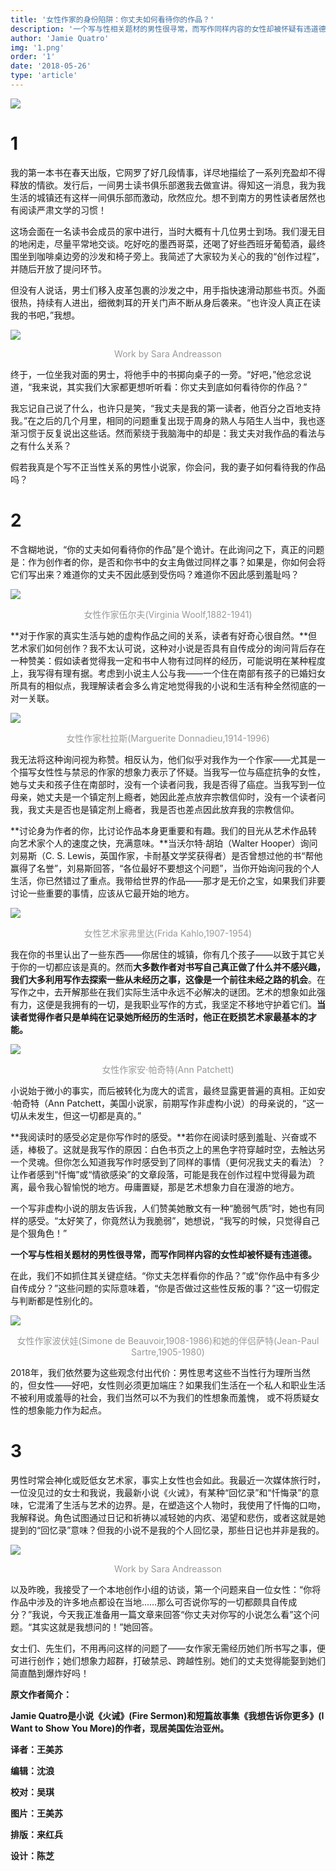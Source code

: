 ```yaml
---
title: '女性作家的身份陷阱：你丈夫如何看待你的作品？'
description: '一个写与性相关题材的男性很寻常，而写作同样内容的女性却被怀疑有违道德。'
author: 'Jamie Quatro'
img: '1.png'
order: '1'
date: '2018-05-26'
type: 'article'
---
```


![](1.png)
# 1

我的第一本书在春天出版，它网罗了好几段情事，详尽地描绘了一系列充盈却不得释放的情欲。发行后，一间男士读书俱乐部邀我去做宣讲。得知这一消息，我为我生活的城镇还有这样一间俱乐部而激动，欣然应允。想不到南方的男性读者居然也有阅读严肃文学的习惯！

这场会面在一名读书会成员的家中进行，当时大概有十几位男士到场。我们漫无目的地闲走，尽量平常地交谈。吃好吃的墨西哥菜，还喝了好些西班牙葡萄酒，最终围坐到咖啡桌边旁的沙发和椅子旁上。我简述了大家较为关心的我的“创作过程”，并随后开放了提问环节。

但没有人说话，男士们移入皮革包裹的沙发之中，用手指快速滑动那些书页。外面很热，持续有人进出，细微刺耳的开关门声不断从身后袭来。“也许没人真正在读我的书吧，”我想。

![](2.png)
<center><font color=#999>Work by Sara Andreasson</font></center>

终于，一位坐我对面的男士，将他手中的书掷向桌子的一旁。“好吧，”他忿忿说道，“我来说，其实我们大家都更想听听看：你丈夫到底如何看待你的作品？”

我忘记自己说了什么，也许只是笑，“我丈夫是我的第一读者，他百分之百地支持我。”在之后的几个月里，相同的问题重复出现于周身的熟人与陌生人当中，我也逐渐习惯于反复说出这些话。然而萦绕于我脑海中的却是：我丈夫对我作品的看法与之有什么关系？

假若我真是个写不正当性关系的男性小说家，你会问，我的妻子如何看待我的作品吗？

# 2

不含糊地说，“你的丈夫如何看待你的作品”是个诡计。在此询问之下，真正的问题是：作为创作者的你，是否和你书中的女主角做过同样之事？如果是，你如何会将它们写出来？难道你的丈夫不因此感到受伤吗？难道你不因此感到羞耻吗？

![](3.png)
<center><font color=#999>女性作家伍尔夫(Virginia Woolf,1882-1941)</font></center>

**对于作家的真实生活与她的虚构作品之间的关系，读者有好奇心很自然。**但艺术家们如何创作？我不太认可说，这种对小说是否具有自传成分的询问背后存在一种赞美：假如读者觉得我一定和书中人物有过同样的经历，可能说明在某种程度上，我写得有理有据。考虑到小说主人公与我——一个住在南部有孩子的已婚妇女所具有的相似点，我理解读者会多么肯定地觉得我的小说和生活有种全然彻底的一对一关联。

![](4.png)
<center><font color=#999>女性作家杜拉斯(Marguerite Donnadieu,1914-1996)</font></center>

我无法将这种询问视为称赞。相反认为，他们似乎对我作为一个作家——尤其是一个描写女性性与禁忌的作家的想象力表示了怀疑。当我写一位与癌症抗争的女性，她与丈夫和孩子住在南部时，没有一个读者问我，我是否得了癌症。当我写到一位母亲，她丈夫是一个镇定剂上瘾者，她因此差点放弃宗教信仰时，没有一个读者问我，我丈夫是否也是镇定剂上瘾者，我是否也差点因此放弃我的宗教信仰。

**讨论身为作者的你，比讨论作品本身更重要和有趣。我们的目光从艺术作品转向艺术家个人的速度之快，充满意味。**当沃尔特·胡珀（Walter Hooper）询问刘易斯（C. S. Lewis，英国作家，卡耐基文学奖获得者）是否曾想过他的书“帮他赢得了名誉”，刘易斯回答，“各位最好不要想这个问题”，当你开始询问我的个人生活，你已然错过了重点。我带给世界的作品——那才是无价之宝，如果我们非要讨论一些重要的事情，应该从它最开始的地方。

![](5.png)
<center><font color=#999>女性艺术家弗里达(Frida Kahlo,1907-1954)</font></center>

我在你的书里认出了一些东西——你居住的城镇，你有几个孩子——以致于其它关于你的一切都应该是真的。然而**大多数作者对书写自己真正做了什么并不感兴趣，我们大多利用写作去探索一些从未经历之事，这像是一个前往未经之路的机会**。在写作之中，去开解那些在我们实际生活中永远不必解决的谜团。艺术的想象如此强有力，这便是我拥有的一切，是我职业写作的方式，我坚定不移地守护着它们。**当读者觉得作者只是单纯在记录她所经历的生活时，他正在贬损艺术家最基本的才能。**

![](6.png)
<center><font color=#999>女性作家安·帕奇特(Ann Patchett)
</font></center>

小说始于微小的事实，而后被转化为庞大的谎言，最终显露更普遍的真相。正如安·帕奇特（Ann Patchett，美国小说家，前期写作非虚构小说）的母亲说的，“这一切从未发生，但这一切都是真的。”

**我阅读时的感受必定是你写作时的感受。**若你在阅读时感到羞耻、兴奋或不适，棒极了。这就是我写作的原因：白色书页之上的黑色字符穿越时空，去触达另一个灵魂。但你怎么知道我写作时感受到了同样的事情（更何况我丈夫的看法）？让作者感到“忏悔”或“情欲感染”的文章段落，可能是我在创作过程中觉得最为疏离，最令我心智愉悦的地方。毋庸置疑，那是艺术想象力自在漫游的地方。

一个写非虚构小说的朋友告诉我，人们赞美她散文有一种“脆弱气质”时，她也有同样的感受。“太好笑了，你竟然认为我脆弱”，她想说，“我写的时候，只觉得自己是个狠角色！”

**一个写与性相关题材的男性很寻常，而写作同样内容的女性却被怀疑有违道德。**

在此，我们不如抓住其关键症结。“你丈夫怎样看你的作品？”或“你作品中有多少自传成分？”这些问题的实际意味着，“你是否做过这些性反叛的事？”这一切假定与判断都是性别化的。

![](7.png)
<center><font color=#999>女性作家波伏娃(Simone de Beauvoir,1908-1986)和她的伴侣萨特(Jean-Paul Sartre,1905-1980)</font></center>

2018年，我们依然要为这些观念付出代价：男性思考这些不当性行为理所当然的，但女性——好吧，女性则必须更加端庄？如果我们生活在一个私人和职业生活不被利用或羞辱的社会，我们当然可以不为我们的性想象而羞愧， 或不将质疑女性的想象能力作为起点。

# 3

男性时常会神化或贬低女艺术家，事实上女性也会如此。我最近一次媒体旅行时，一位没见过的女士和我说，我最新小说《火诫》，有某种“回忆录”和“忏悔录”的意味，它混淆了生活与艺术的边界。是，在塑造这个人物时，我使用了忏悔的口吻，我解释说。角色试图通过日记和祈祷以减轻她的内疚、渴望和悲伤，或者这就是她提到的“回忆录”意味？但我的小说不是我的个人回忆录，那些日记也并非是我的。

![](8.png)
<center><font color=#999> Work by Sara Andreasson
</font></center>

以及昨晚，我接受了一个本地创作小组的访谈，第一个问题来自一位女性：“你将作品中涉及的许多地点都设在当地……那么可否说你写的一切都颇具自传成分？”我说，今天我正准备用一篇文章来回答“你丈夫对你写的小说怎么看”这个问题。“其实这就是我想问的！”她回答。

女士们、先生们，不用再问这样的问题了——女作家无需经历她们所书写之事，便可进行创作；她们想象力超群，打破禁忌、跨越性别。她们的丈夫觉得能娶到她们简直酷到爆炸好吗！


**原文作者简介：**

**Jamie Quatro是小说《火诫》(Fire Sermon)和短篇故事集《我想告诉你更多》(I Want to Show You More)的作者，现居美国佐治亚州。**

**译者：王美苏**

**编辑：沈浪**

**校对：吴琪**

**图片：王美苏**

**排版：来红兵**

**设计：陈芝**




